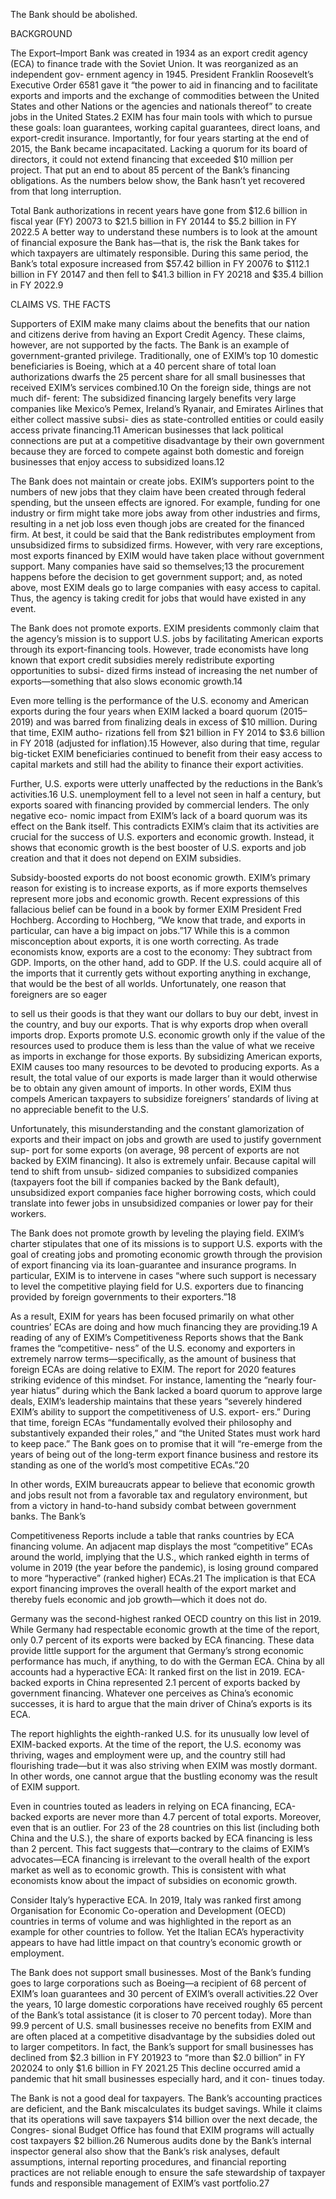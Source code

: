 


The Bank should be abolished.

BACKGROUND

The Export–Import Bank was created in 1934 as an export credit agency (ECA) to finance trade with the Soviet Union. It was reorganized as an independent gov- ernment agency in 1945. President Franklin Roosevelt’s Executive Order 6581 gave it “the power to aid in financing and to facilitate exports and imports and the exchange of commodities between the United States and other Nations or the agencies and nationals thereof” to create jobs in the United States.2 EXIM has four main tools with which to pursue these goals: loan guarantees, working capital guarantees, direct loans, and export-credit insurance. Importantly, for four years starting at the end of 2015, the Bank became incapacitated. Lacking a quorum for its board of directors, it could not extend financing that exceeded $10 million per project. That put an end to about 85 percent of the Bank’s financing obligations. As the numbers below show, the Bank hasn’t yet recovered from that long interruption.


Total Bank authorizations in recent years have gone from $12.6 billion in fiscal
year (FY) 20073 to $21.5 billion in FY 20144 to $5.2 billion in FY 2022.5 A better
way to understand these numbers is to look at the amount of financial exposure
the Bank has—that is, the risk the Bank takes for which taxpayers are ultimately
responsible. During this same period, the Bank’s total exposure increased from
$57.42 billion in FY 20076 to $112.1 billion in FY 20147 and then fell to $41.3 billion
in FY 20218 and $35.4 billion in FY 2022.9

CLAIMS VS. THE FACTS

Supporters of EXIM make many claims about the benefits that our nation and
citizens derive from having an Export Credit Agency. These claims, however, are
not supported by the facts.
The Bank is an example of government-granted privilege. Traditionally,
one of EXIM’s top 10 domestic beneficiaries is Boeing, which at a 40 percent share
of total loan authorizations dwarfs the 25 percent share for all small businesses that
received EXIM’s services combined.10 On the foreign side, things are not much dif-
ferent: The subsidized financing largely benefits very large companies like Mexico’s
Pemex, Ireland’s Ryanair, and Emirates Airlines that either collect massive subsi-
dies as state-controlled entities or could easily access private financing.11 American
businesses that lack political connections are put at a competitive disadvantage by
their own government because they are forced to compete against both domestic
and foreign businesses that enjoy access to subsidized loans.12


The Bank does not maintain or create jobs. EXIM’s supporters point to the
numbers of new jobs that they claim have been created through federal spending, but the unseen effects are ignored. For example, funding for one industry or firm
might take more jobs away from other industries and firms, resulting in a net job
loss even though jobs are created for the financed firm. At best, it could be said that
the Bank redistributes employment from unsubsidized firms to subsidized firms.
However, with very rare exceptions, most exports financed by EXIM would
have taken place without government support. Many companies have said so
themselves;13 the procurement happens before the decision to get government
support; and, as noted above, most EXIM deals go to large companies with easy
access to capital. Thus, the agency is taking credit for jobs that would have existed
in any event.

The Bank does not promote exports. EXIM presidents commonly claim
that the agency’s mission is to support U.S. jobs by facilitating American exports
through its export-financing tools. However, trade economists have long known
that export credit subsidies merely redistribute exporting opportunities to subsi-
dized firms instead of increasing the net number of exports—something that also
slows economic growth.14

Even more telling is the performance of the U.S. economy and American exports
during the four years when EXIM lacked a board quorum (2015–2019) and was
barred from finalizing deals in excess of $10 million. During that time, EXIM autho-
rizations fell from $21 billion in FY 2014 to $3.6 billion in FY 2018 (adjusted for
inflation).15 However, also during that time, regular big-ticket EXIM beneficiaries
continued to benefit from their easy access to capital markets and still had the
ability to finance their export activities.

Further, U.S. exports were utterly unaffected by the reductions in the Bank’s
activities.16 U.S. unemployment fell to a level not seen in half a century, but exports
soared with financing provided by commercial lenders. The only negative eco-
nomic impact from EXIM’s lack of a board quorum was its effect on the Bank
itself. This contradicts EXIM’s claim that its activities are crucial for the success
of U.S. exporters and economic growth. Instead, it shows that economic growth
is the best booster of U.S. exports and job creation and that it does not depend on
EXIM subsidies.

Subsidy-boosted exports do not boost economic growth. EXIM’s primary
reason for existing is to increase exports, as if more exports themselves represent
more jobs and economic growth. Recent expressions of this fallacious belief can be
found in a book by former EXIM President Fred Hochberg. According to Hochberg,
“We know that trade, and exports in particular, can have a big impact on jobs.”17
While this is a common misconception about exports, it is one worth correcting.
As trade economists know, exports are a cost to the economy: They subtract from
GDP. Imports, on the other hand, add to GDP. If the U.S. could acquire all of the
imports that it currently gets without exporting anything in exchange, that would
be the best of all worlds. Unfortunately, one reason that foreigners are so eager﻿

to sell us their goods is that they want our dollars to buy our debt, invest in the
country, and buy our exports. That is why exports drop when overall imports drop.
Exports promote U.S. economic growth only if the value of the resources used to
produce them is less than the value of what we receive as imports in exchange for
those exports. By subsidizing American exports, EXIM causes too many resources
to be devoted to producing exports. As a result, the total value of our exports is
made larger than it would otherwise be to obtain any given amount of imports.
In other words, EXIM thus compels American taxpayers to subsidize foreigners’
standards of living at no appreciable benefit to the U.S.

Unfortunately, this misunderstanding and the constant glamorization of
exports and their impact on jobs and growth are used to justify government sup-
port for some exports (on average, 98 percent of exports are not backed by EXIM
financing). It also is extremely unfair. Because capital will tend to shift from unsub-
sidized companies to subsidized companies (taxpayers foot the bill if companies
backed by the Bank default), unsubsidized export companies face higher borrowing
costs, which could translate into fewer jobs in unsubsidized companies or lower
pay for their workers.

The Bank does not promote growth by leveling the playing field. EXIM’s
charter stipulates that one of its missions is to support U.S. exports with the goal
of creating jobs and promoting economic growth through the provision of export
financing via its loan-guarantee and insurance programs. In particular, EXIM is
to intervene in cases “where such support is necessary to level the competitive
playing field for U.S. exporters due to financing provided by foreign governments
to their exporters.”18

As a result, EXIM for years has been focused primarily on what other countries’
ECAs are doing and how much financing they are providing.19 A reading of any of
EXIM’s Competitiveness Reports shows that the Bank frames the “competitive-
ness” of the U.S. economy and exporters in extremely narrow terms—specifically,
as the amount of business that foreign ECAs are doing relative to EXIM.
The report for 2020 features striking evidence of this mindset. For instance,
lamenting the “nearly four-year hiatus” during which the Bank lacked a board
quorum to approve large deals, EXIM’s leadership maintains that these years
“severely hindered EXIM’s ability to support the competitiveness of U.S. export-
ers.” During that time, foreign ECAs “fundamentally evolved their philosophy and
substantively expanded their roles,” and “the United States must work hard to keep
pace.” The Bank goes on to promise that it will “re-emerge from the years of being
out of the long-term export finance business and restore its standing as one of the
world’s most competitive ECAs.”20

In other words, EXIM bureaucrats appear to believe that economic growth
and jobs result not from a favorable tax and regulatory environment, but from a
victory in hand-to-hand subsidy combat between government banks. The Bank’s

Competitiveness Reports include a table that ranks countries by ECA financing
volume. An adjacent map displays the most “competitive” ECAs around the world,
implying that the U.S., which ranked eighth in terms of volume in 2019 (the year
before the pandemic), is losing ground compared to more “hyperactive” (ranked
higher) ECAs.21 The implication is that ECA export financing improves the overall
health of the export market and thereby fuels economic and job growth—which
it does not do.

Germany was the second-highest ranked OECD country on this list in 2019.
While Germany had respectable economic growth at the time of the report,
only 0.7 percent of its exports were backed by ECA financing. These data
provide little support for the argument that Germany’s strong economic
performance has much, if anything, to do with the German ECA.
China by all accounts had a hyperactive ECA: It ranked first on the list in
2019. ECA-backed exports in China represented 2.1 percent of exports
backed by government financing. Whatever one perceives as China’s
economic successes, it is hard to argue that the main driver of China’s
exports is its ECA.

The report highlights the eighth-ranked U.S. for its unusually low level
of EXIM-backed exports. At the time of the report, the U.S. economy
was thriving, wages and employment were up, and the country still had
flourishing trade—but it was also striving when EXIM was mostly dormant.
In other words, one cannot argue that the bustling economy was the result
of EXIM support.

Even in countries touted as leaders in relying on ECA financing, ECA-backed
exports are never more than 4.7 percent of total exports. Moreover, even that is
an outlier. For 23 of the 28 countries on this list (including both China and the
U.S.), the share of exports backed by ECA financing is less than 2 percent. This
fact suggests that—contrary to the claims of EXIM’s advocates—ECA financing is
irrelevant to the overall health of the export market as well as to economic growth.
This is consistent with what economists know about the impact of subsidies on
economic growth.

Consider Italy’s hyperactive ECA. In 2019, Italy was ranked first among
Organisation for Economic Co-operation and Development (OECD)
countries in terms of volume and was highlighted in the report as an example
for other countries to follow. Yet the Italian ECA’s hyperactivity appears to
have had little impact on that country’s economic growth or employment.

The Bank does not support small businesses. Most of the Bank’s funding
goes to large corporations such as Boeing—a recipient of 68 percent of EXIM’s
loan guarantees and 30 percent of EXIM’s overall activities.22 Over the years, 10
large domestic corporations have received roughly 65 percent of the Bank’s total
assistance (it is closer to 70 percent today). More than 99.9 percent of U.S. small
businesses receive no benefits from EXIM and are often placed at a competitive
disadvantage by the subsidies doled out to larger competitors. In fact, the Bank’s
support for small businesses has declined from $2.3 billion in FY 201923 to “more
than $2.0 billion” in FY 202024 to only $1.6 billion in FY 2021.25 This decline
occurred amid a pandemic that hit small businesses especially hard, and it con-
tinues today.


The Bank is not a good deal for taxpayers. The Bank’s accounting practices
are deficient, and the Bank miscalculates its budget savings. While it claims that
its operations will save taxpayers $14 billion over the next decade, the Congres-
sional Budget Office has found that EXIM programs will actually cost taxpayers
$2 billion.26 Numerous audits done by the Bank’s internal inspector general
also show that the Bank’s risk analyses, default assumptions, internal reporting
procedures, and financial reporting practices are not reliable enough to ensure
the safe stewardship of taxpayer funds and responsible management of EXIM’s
vast portfolio.27
